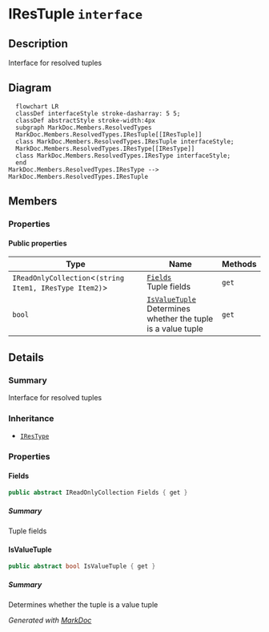 # IResTuple `interface`

## Description
Interface for resolved tuples

## Diagram
```mermaid
  flowchart LR
  classDef interfaceStyle stroke-dasharray: 5 5;
  classDef abstractStyle stroke-width:4px
  subgraph MarkDoc.Members.ResolvedTypes
  MarkDoc.Members.ResolvedTypes.IResTuple[[IResTuple]]
  class MarkDoc.Members.ResolvedTypes.IResTuple interfaceStyle;
  MarkDoc.Members.ResolvedTypes.IResType[[IResType]]
  class MarkDoc.Members.ResolvedTypes.IResType interfaceStyle;
  end
MarkDoc.Members.ResolvedTypes.IResType --> MarkDoc.Members.ResolvedTypes.IResTuple
```

## Members
### Properties
#### Public  properties
| Type | Name | Methods |
| --- | --- | --- |
| `IReadOnlyCollection`&lt;`(string Item1, IResType Item2)`&gt; | [`Fields`](markdoc/members/resolvedtypes/IResTuple.md#fields)<br>Tuple fields | `get` |
| `bool` | [`IsValueTuple`](markdoc/members/resolvedtypes/IResTuple.md#isvaluetuple)<br>Determines whether the tuple is a value tuple | `get` |

## Details
### Summary
Interface for resolved tuples

### Inheritance
 - [
`IResType`
](./IResType.md)

### Properties
#### Fields
```csharp
public abstract IReadOnlyCollection Fields { get }
```
##### Summary
Tuple fields

#### IsValueTuple
```csharp
public abstract bool IsValueTuple { get }
```
##### Summary
Determines whether the tuple is a value tuple

*Generated with* [*MarkDoc*](https://github.com/hailstorm75/MarkDoc.Core)
